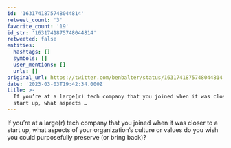 ```yaml
---
id: '1631741875748044814'
retweet_count: '3'
favorite_count: '19'
id_str: '1631741875748044814'
retweeted: false
entities:
  hashtags: []
  symbols: []
  user_mentions: []
  urls: []
original_url: https://twitter.com/benbalter/status/1631741875748044814
date: '2023-03-03T19:42:34.000Z'
title: >-
  If you’re at a large(r) tech company that you joined when it was closer to a
  start up, what aspects …
---
```


If you’re at a large(r) tech company that you joined when it was closer to a start up, what aspects of your organization’s culture or values do you wish you could purposefully preserve (or bring back)?
